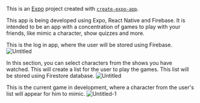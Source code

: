 This is an [Expo](https://expo.dev) project created with [`create-expo-app`](https://www.npmjs.com/package/create-expo-app).

This app is being developed using Expo, React Native and Firebase. It is intended to be an app with a concentration of games to play with your friends, like mimic a character, show quizzes and more.

This is the log in app, where the user will be stored using Firebase.
![Untitled](https://github.com/user-attachments/assets/f4df7deb-19e1-41b6-b6a2-672ef8d2b5c0)

In this section, you can select characters from the shows you have watched. This will create a list for the user to play the games. This list will be stored using Firestore database.
![Untitled](https://github.com/user-attachments/assets/4ac16204-5190-4d9d-a936-168b54d73609)

This is the current game in development, where a character from the user's list will appear for him to mimic. 
![Untitled-1](https://github.com/user-attachments/assets/60687486-774f-48b3-a76f-8bd067d1366f)
